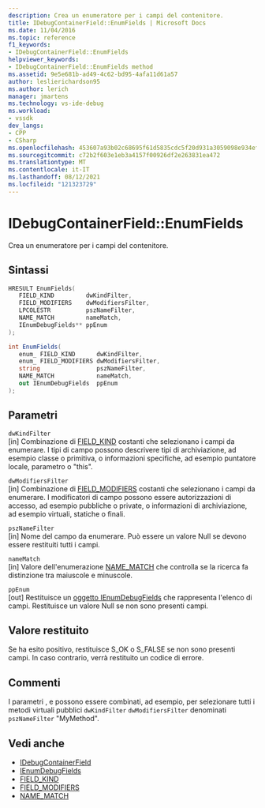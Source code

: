 ```yaml
---
description: Crea un enumeratore per i campi del contenitore.
title: IDebugContainerField::EnumFields | Microsoft Docs
ms.date: 11/04/2016
ms.topic: reference
f1_keywords:
- IDebugContainerField::EnumFields
helpviewer_keywords:
- IDebugContainerField::EnumFields method
ms.assetid: 9e5e681b-ad49-4c62-bd95-4afa11d61a57
author: leslierichardson95
ms.author: lerich
manager: jmartens
ms.technology: vs-ide-debug
ms.workload:
- vssdk
dev_langs:
- CPP
- CSharp
ms.openlocfilehash: 453607a93b02c68695f61d5835cdc5f20d931a3059098e934efe2f0859e63d1f
ms.sourcegitcommit: c72b2f603e1eb3a4157f00926df2e263831ea472
ms.translationtype: MT
ms.contentlocale: it-IT
ms.lasthandoff: 08/12/2021
ms.locfileid: "121323729"
---
```

# <a name="idebugcontainerfieldenumfields"></a>IDebugContainerField::EnumFields
Crea un enumeratore per i campi del contenitore.

## <a name="syntax"></a>Sintassi

```cpp
HRESULT EnumFields( 
   FIELD_KIND         dwKindFilter,
   FIELD_MODIFIERS    dwModifiersFilter,
   LPCOLESTR          pszNameFilter,
   NAME_MATCH         nameMatch,
   IEnumDebugFields** ppEnum
);
```

```csharp
int EnumFields(
   enum_ FIELD_KIND      dwKindFilter,
   enum_ FIELD_MODIFIERS dwModifiersFilter,
   string                pszNameFilter,
   NAME_MATCH            nameMatch,
   out IEnumDebugFields  ppEnum
);
```

## <a name="parameters"></a>Parametri
`dwKindFilter`\
[in] Combinazione di [FIELD_KIND](../../../extensibility/debugger/reference/field-kind.md) costanti che selezionano i campi da enumerare. I tipi di campo possono descrivere tipi di archiviazione, ad esempio classe o primitiva, o informazioni specifiche, ad esempio puntatore locale, parametro o "this".

`dwModifiersFilter`\
[in] Combinazione di [FIELD_MODIFIERS](../../../extensibility/debugger/reference/field-modifiers.md) costanti che selezionano i campi da enumerare. I modificatori di campo possono essere autorizzazioni di accesso, ad esempio pubbliche o private, o informazioni di archiviazione, ad esempio virtuali, statiche o finali.

`pszNameFilter`\
[in] Nome del campo da enumerare. Può essere un valore Null se devono essere restituiti tutti i campi.

`nameMatch`\
[in] Valore dell'enumerazione [NAME_MATCH](../../../extensibility/debugger/reference/name-match.md) che controlla se la ricerca fa distinzione tra maiuscole e minuscole.

`ppEnum`\
[out] Restituisce un [oggetto IEnumDebugFields](../../../extensibility/debugger/reference/ienumdebugfields.md) che rappresenta l'elenco di campi. Restituisce un valore Null se non sono presenti campi.

## <a name="return-value"></a>Valore restituito
 Se ha esito positivo, restituisce S_OK o S_FALSE se non sono presenti campi. In caso contrario, verrà restituito un codice di errore.

## <a name="remarks"></a>Commenti
 I parametri , e possono essere combinati, ad esempio, per selezionare tutti i metodi virtuali pubblici `dwKindFilter` `dwModifiersFilter` denominati `pszNameFilter` "MyMethod".

## <a name="see-also"></a>Vedi anche
- [IDebugContainerField](../../../extensibility/debugger/reference/idebugcontainerfield.md)
- [IEnumDebugFields](../../../extensibility/debugger/reference/ienumdebugfields.md)
- [FIELD_KIND](../../../extensibility/debugger/reference/field-kind.md)
- [FIELD_MODIFIERS](../../../extensibility/debugger/reference/field-modifiers.md)
- [NAME_MATCH](../../../extensibility/debugger/reference/name-match.md)
